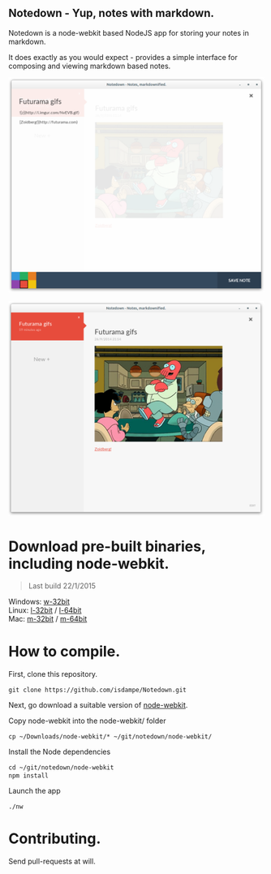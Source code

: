Notedown - Yup, notes with markdown.
-------------------------------------

Notedown is a node-webkit based NodeJS app for storing
your notes in markdown.

It does exactly as you would expect - provides a simple
interface for composing and viewing markdown based notes.

![Notedown editor](screenshot-1.png)

![Notedown viewer](screenshot-2.png)

Download pre-built binaries, including node-webkit.
==========================================

> Last build 22/1/2015

Windows: [w-32bit]  
Linux: [l-32bit] / [l-64bit]  
Mac: [m-32bit] / [m-64bit]

[w-32bit]: http://cdn.evasivesoftware.com/notedown/notedown-win32.zip
[l-32bit]: http://cdn.evasivesoftware.com/notedown/notedown-linux32.zip
[l-64bit]: http://cdn.evasivesoftware.com/notedown/notedown-linux64.zip
[m-32bit]: http://cdn.evasivesoftware.com/notedown/notedown-mac32.zip
[m-64bit]: http://cdn.evasivesoftware.com/notedown/notedown-mac64.zip

How to compile.
===============

First, clone this repository.

	git clone https://github.com/isdampe/Notedown.git

Next, go download a suitable version of [node-webkit].

[node-webkit]: https://github.com/rogerwang/node-webkit

Copy node-webkit into the node-webkit/ folder

	cp ~/Downloads/node-webkit/* ~/git/notedown/node-webkit/

Install the Node dependencies

	cd ~/git/notedown/node-webkit
	npm install

Launch the app

	./nw

Contributing.
=============

Send pull-requests at will.

